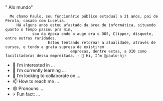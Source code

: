 " Alo mundo"

      Me chamo Paulo, sou funcionário público estadual a 21 anos, pai de Pérola, casado com Lucélia. 
         Há alguns anos estou afastado da área de informática, situando  quanto o tempo passou pra mim, 
                sou da época onde o auge era o DOS, Clipper, disquete, entre outras raridades. 
                       Estou tentando retornar a atualidade, através de cursos, e tendo a grata supresa de existirem
                                 empresas, dentre estas, a DIO como facilitadoras dessa empreitada. - 👋 Hi, I’m @paulo-hjr
- 👀 I’m interested in ...
- 🌱 I’m currently learning ...
- 💞️ I’m looking to collaborate on ...
- 📫 How to reach me ...
- 😄 Pronouns: ...
- ⚡ Fun fact: ...

<!---
paulo-hjr/paulo-hjr is a ✨ special ✨ repository because its `README.md` (this file) appears on your GitHub profile.
You can click the Preview link to take a look at your changes.
--->

